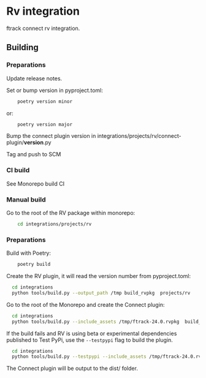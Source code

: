 # Rv integration

ftrack connect rv integration.

## Building

### Preparations

Update release notes.

Set or bump version in pyproject.toml:

```bash
    poetry version minor
```
or:
```bash
    poetry version major
```

Bump the connect plugin version in integrations/projects/rv/connect-plugin/__version__.py

Tag and push to SCM


### CI build

See Monorepo build CI


### Manual build

Go to the root of the RV package within monorepo:

```bash
    cd integrations/projects/rv
```
### Preparations


Build with Poetry:
    
```bash
    poetry build
```

Create the RV plugin, it will read the version number from pyproject.toml:

```bash
  cd integrations
  python tools/build.py --output_path /tmp build_rvpkg  projects/rv
```


Go to the root of the Monorepo and create the Connect plugin:

```bash
  cd integrations
  python tools/build.py --include_assets /tmp/ftrack-24.0.rvpkg  build_connect_plugin projects/rv
```


If the build fails and RV is using beta or experimental dependencies published to Test PyPi, use the `--testpypi` flag 
to build the plugin.

```bash
  cd integrations
  python tools/build.py --testpypi --include_assets /tmp/ftrack-24.0.rvpkg build_connect_plugin projects/rv
```

The Connect plugin will be output to the dist/ folder.